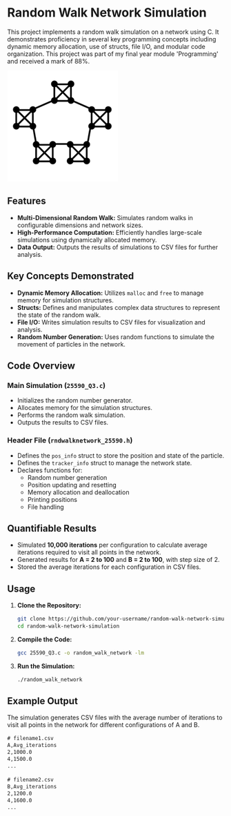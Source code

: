 # Random Walk Network Simulation

This project implements a random walk simulation on a network using C. It demonstrates proficiency in several key programming concepts including dynamic memory allocation, use of structs, file I/O, and modular code organization. This project was part of my final year module 'Programming' and received a mark of 88%.

![Logo](image/network.png)

## Features

- **Multi-Dimensional Random Walk:** Simulates random walks in configurable dimensions and network sizes.
- **High-Performance Computation:** Efficiently handles large-scale simulations using dynamically allocated memory.
- **Data Output:** Outputs the results of simulations to CSV files for further analysis.

## Key Concepts Demonstrated

- **Dynamic Memory Allocation:** Utilizes `malloc` and `free` to manage memory for simulation structures.
- **Structs:** Defines and manipulates complex data structures to represent the state of the random walk.
- **File I/O:** Writes simulation results to CSV files for visualization and analysis.
- **Random Number Generation:** Uses random functions to simulate the movement of particles in the network.

## Code Overview

### Main Simulation (`25590_Q3.c`)

- Initializes the random number generator.
- Allocates memory for the simulation structures.
- Performs the random walk simulation.
- Outputs the results to CSV files.

### Header File (`rndwalknetwork_25590.h`)

- Defines the `pos_info` struct to store the position and state of the particle.
- Defines the `tracker_info` struct to manage the network state.
- Declares functions for:
  - Random number generation
  - Position updating and resetting
  - Memory allocation and deallocation
  - Printing positions
  - File handling

## Quantifiable Results

- Simulated **10,000 iterations** per configuration to calculate average iterations required to visit all points in the network.
- Generated results for **A = 2 to 100** and **B = 2 to 100**, with step size of 2.
- Stored the average iterations for each configuration in CSV files.

## Usage

1. **Clone the Repository:**
    ```sh
    git clone https://github.com/your-username/random-walk-network-simulation.git
    cd random-walk-network-simulation
    ```

2. **Compile the Code:**
    ```sh
    gcc 25590_Q3.c -o random_walk_network -lm
    ```

3. **Run the Simulation:**
    ```sh
    ./random_walk_network
    ```

## Example Output

The simulation generates CSV files with the average number of iterations to visit all points in the network for different configurations of A and B.

```csv
# filename1.csv
A,Avg_iterations
2,1000.0
4,1500.0
...

# filename2.csv
B,Avg_iterations
2,1200.0
4,1600.0
...

